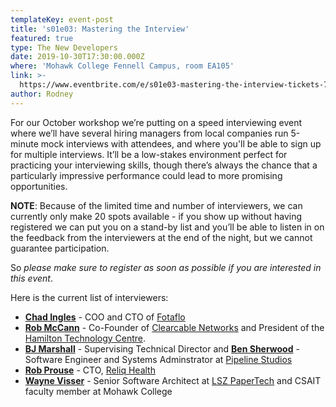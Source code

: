 ```yaml
---
templateKey: event-post
title: 's01e03: Mastering the Interview'
featured: true
type: The New Developers
date: 2019-10-30T17:30:00.000Z
where: 'Mohawk College Fennell Campus, room EA105'
link: >-
  https://www.eventbrite.com/e/s01e03-mastering-the-interview-tickets-74293837869
author: Rodney
---
```

For our October workshop we’re putting on a speed interviewing event where we’ll have several hiring managers from local companies run 5-minute mock interviews with attendees, and where you'll be able to sign up for multiple interviews. It’ll be a low-stakes environment perfect for practicing your interviewing skills, though there’s always the chance that a particularly impressive performance could lead to more promising opportunities.

**NOTE**: Because of the limited time and number of interviewers, we can currently only make 20 spots available - if you show up without having registered we can put you on a stand-by list and you’ll be able to listen in on the feedback from the interviewers at the end of the night, but we cannot guarantee participation. 

So _please make sure to register as soon as possible if you are interested in this event_.

Here is the current list of interviewers:

* [**Chad Ingles**](https://ca.linkedin.com/in/chadingles) - COO and CTO of [Fotaflo](https://www.fotaflo.com/)
* [**Rob McCann**](https://ca.linkedin.com/in/rob-mccann-0a1185150) - Co-Founder of [Clearcable Networks](http://www.clearcable.ca/) and President of the [Hamilton Technology Centre](http://hamiltontechnologycentre.ca/).
* [**BJ Marshall**](https://www.linkedin.com/in/bj-marshall-81262a18/) - Supervising Technical Director and [**Ben Sherwood**](https://www.linkedin.com/in/bensherwood/) - Software Engineer and Systems Adminstrator at [Pipeline Studios](http://www.pipelinestudios.com/)
* [**Rob Prouse**](https://ca.linkedin.com/in/robprouse) - CTO, [Reliq Health](https://www.reliqhealth.com/)
* [**Wayne Visser**](https://ca.linkedin.com/in/wayne-visser) - Senior Software Architect at [LSZ PaperTech](https://lszpaper.com/) and CSAIT faculty member at Mohawk College
